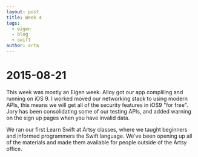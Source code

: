 ```yaml
---
layout: post
title: Week 4
tags:
  - eigen
  - blog
  - swift
author: orta
---
```


# 2015-08-21
This week was mostly an Eigen week. Alloy got our app compliling and running on iOS 9. I worked moved our networking stack to using modern APIs, this means we will get all of the security features in iOS9 "for free". Jory has been consolidating some of our testing APIs, and added warning on the sign up pages when you have invalid data.

We ran our first Learn Swift at Artsy classes, where we taught beginners and informed programmers the Swift language. We've been opening up all of the materials and made them available for people outside of the Artsy office.
